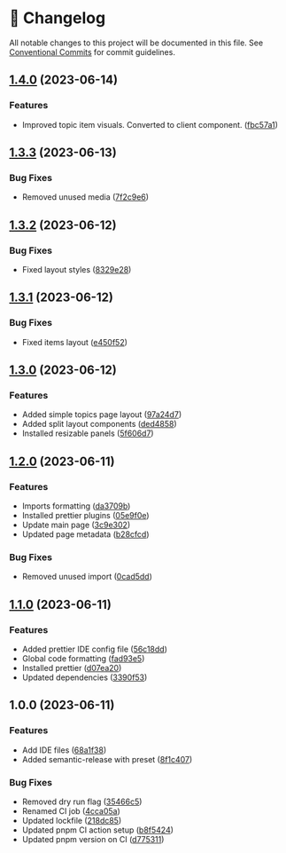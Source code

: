 <!-- markdownlint-disable --><!-- textlint-disable -->

# 📓 Changelog

All notable changes to this project will be documented in this file. See
[Conventional Commits](https://conventionalcommits.org) for commit guidelines.

## [1.4.0](https://github.com/mkayander/js-quirks/compare/v1.3.3...v1.4.0) (2023-06-14)

### Features

- Improved topic item visuals. Converted to client component. ([fbc57a1](https://github.com/mkayander/js-quirks/commit/fbc57a10391bc98e3839b612a7b4fe7294bd63ab))

## [1.3.3](https://github.com/mkayander/js-quirks/compare/v1.3.2...v1.3.3) (2023-06-13)

### Bug Fixes

- Removed unused media ([7f2c9e6](https://github.com/mkayander/js-quirks/commit/7f2c9e67e6df9eea2716e58d55c772242bcf47be))

## [1.3.2](https://github.com/mkayander/js-quirks/compare/v1.3.1...v1.3.2) (2023-06-12)

### Bug Fixes

- Fixed layout styles ([8329e28](https://github.com/mkayander/js-quirks/commit/8329e2865fb23199c1a95f195be051e78bfca2c6))

## [1.3.1](https://github.com/mkayander/js-quirks/compare/v1.3.0...v1.3.1) (2023-06-12)

### Bug Fixes

- Fixed items layout ([e450f52](https://github.com/mkayander/js-quirks/commit/e450f523d71a9734266df52db2f3484c60052eba))

## [1.3.0](https://github.com/mkayander/js-quirks/compare/v1.2.0...v1.3.0) (2023-06-12)

### Features

- Added simple topics page layout ([97a24d7](https://github.com/mkayander/js-quirks/commit/97a24d7828cd7fe61c225af89d92a1ad30d7ea66))
- Added split layout components ([ded4858](https://github.com/mkayander/js-quirks/commit/ded4858f2a970ef6d579c9b2323b3f643635dbd9))
- Installed resizable panels ([5f606d7](https://github.com/mkayander/js-quirks/commit/5f606d77a3b06a230f67bd5498b47d9079834bd4))

## [1.2.0](https://github.com/mkayander/js-quirks/compare/v1.1.0...v1.2.0) (2023-06-11)

### Features

- Imports formatting ([da3709b](https://github.com/mkayander/js-quirks/commit/da3709b79cf57046400e9ffbfb9267285e13a52d))
- Installed prettier plugins ([05e9f0e](https://github.com/mkayander/js-quirks/commit/05e9f0ef442bf5dd003ae83f2f8cb62ff405fff2))
- Update main page ([3c9e302](https://github.com/mkayander/js-quirks/commit/3c9e3026b67ef066c245ced4b96d788e3dea4a61))
- Updated page metadata ([b28cfcd](https://github.com/mkayander/js-quirks/commit/b28cfcde78cc3fa48fd80ae07f47cd1b2838e088))

### Bug Fixes

- Removed unused import ([0cad5dd](https://github.com/mkayander/js-quirks/commit/0cad5dd47667414d50b043976305592d90d0e0eb))

## [1.1.0](https://github.com/mkayander/js-quirks/compare/v1.0.0...v1.1.0) (2023-06-11)

### Features

- Added prettier IDE config file ([56c18dd](https://github.com/mkayander/js-quirks/commit/56c18dd0347340e3da93e669c4d2a40797e2ebd7))
- Global code formatting ([fad93e5](https://github.com/mkayander/js-quirks/commit/fad93e5768daf4cea07aaa13749d666325e37909))
- Installed prettier ([d07ea20](https://github.com/mkayander/js-quirks/commit/d07ea2034524b8365093335815c39a8290347466))
- Updated dependencies ([3390f53](https://github.com/mkayander/js-quirks/commit/3390f5347744d73aafd6fe336759332d5b76da35))

## 1.0.0 (2023-06-11)

### Features

- Add IDE files ([68a1f38](https://github.com/mkayander/js-quirks/commit/68a1f382816322ba7aaf6cbc0b4a85ada9dc4e42))
- Added semantic-release with preset ([8f1c407](https://github.com/mkayander/js-quirks/commit/8f1c40787c172c902be1c124b90955ca9e47fe09))

### Bug Fixes

- Removed dry run flag ([35466c5](https://github.com/mkayander/js-quirks/commit/35466c5ffab1abbf2bd3668051f176ab70153b3b))
- Renamed CI job ([4cca05a](https://github.com/mkayander/js-quirks/commit/4cca05a02e8e1fe1e7f6e7ae10528b78e1719c90))
- Updated lockfile ([218dc85](https://github.com/mkayander/js-quirks/commit/218dc85c17d6cc89ae32713b9074fefe61798c2c))
- Updated pnpm CI action setup ([b8f5424](https://github.com/mkayander/js-quirks/commit/b8f5424019f3668552ccf958c2e5af45a9867d62))
- Updated pnpm version on CI ([d775311](https://github.com/mkayander/js-quirks/commit/d77531138e7fe145c31c05f8280a7725b9b5a0a2))
